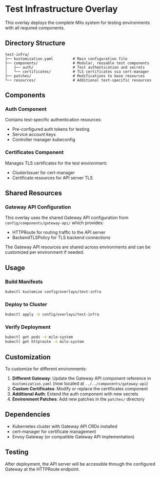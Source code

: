 # Test Infrastructure Overlay

This overlay deploys the complete Milo system for testing environments with all required components.

## Directory Structure

```
test-infra/
├── kustomization.yaml         # Main configuration file
├── components/                # Modular, reusable test components
│   ├── auth/                  # Test authentication and secrets
│   └── certificates/          # TLS certificates via cert-manager
├── patches/                   # Modifications to base resources
└── resources/                 # Additional test-specific resources
```

## Components

### Auth Component
Contains test-specific authentication resources:
- Pre-configured auth tokens for testing
- Service account keys
- Controller manager kubeconfig

### Certificates Component
Manages TLS certificates for the test environment:
- ClusterIssuer for cert-manager
- Certificate resources for API server TLS

## Shared Resources

### Gateway API Configuration
This overlay uses the shared Gateway API configuration from `config/components/gateway-api/` which provides:
- HTTPRoute for routing traffic to the API server
- BackendTLSPolicy for TLS backend connections

The Gateway API resources are shared across environments and can be customized per environment if needed.

## Usage

### Build Manifests
```bash
kubectl kustomize config/overlays/test-infra
```

### Deploy to Cluster
```bash
kubectl apply -k config/overlays/test-infra
```

### Verify Deployment
```bash
kubectl get pods -n milo-system
kubectl get httproute -n milo-system
```

## Customization

To customize for different environments:

1. **Different Gateway**: Update the Gateway API component reference in `kustomization.yaml` (now located at `../../components/gateway-api`)
2. **Custom Certificates**: Modify or replace the certificates component
3. **Additional Auth**: Extend the auth component with new secrets
4. **Environment Patches**: Add new patches in the `patches/` directory

## Dependencies

- Kubernetes cluster with Gateway API CRDs installed
- cert-manager for certificate management
- Envoy Gateway (or compatible Gateway API implementation)

## Testing

After deployment, the API server will be accessible through the configured
Gateway at the HTTPRoute endpoint.
